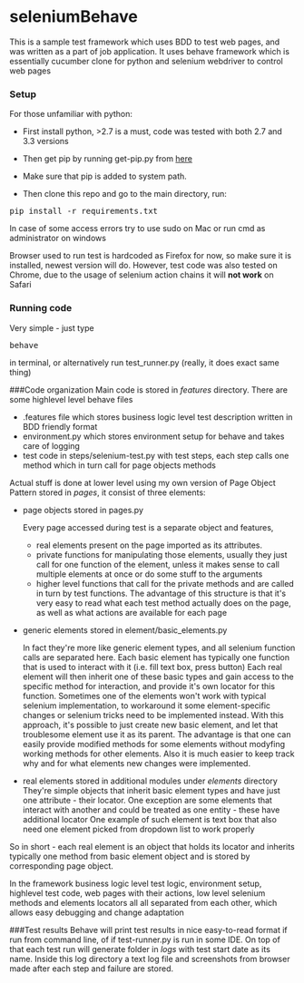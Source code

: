 # seleniumBehave

This is a sample test framework which uses BDD to test web pages, and was written as a part of job application.
It uses behave framework which is essentially  cucumber clone for python and selenium webdriver to control web pages 

### Setup
For those unfamiliar with python:
- First install python, >2.7 is a must, code was tested with both 2.7 and 3.3 versions
- Then get pip by running get-pip.py from [here](https://bootstrap.pypa.io/get-pip.py)

- Make sure that pip is added to system path.
- Then clone this repo and go to the main directory, run:

<pre>pip install -r requirements.txt</pre>
In case of some access errors try to use sudo on Mac or run cmd as administrator on windows

Browser used to run test is hardcoded as Firefox for now, so make sure it is installed, newest version will do.
However, test code was also tested on Chrome, due to the usage of selenium action chains it will **not work** on Safari

### Running code
Very simple - just type 
<pre>behave</pre>
in terminal, or alternatively run test_runner.py (really, it does exact same thing)

###Code organization
Main code is stored in *features* directory. There are some highlevel level behave files
- .features file which stores business logic level test description written in BDD friendly format
- environment.py which stores environment setup for behave and takes care of logging
- test code in steps/selenium-test.py with test steps, each step calls one method which in turn call for page objects methods

Actual stuff is done at lower level using my own version of Page Object Pattern stored in *pages*, it consist of three elements:
- page objects stored in pages.py

	Every page accessed during test is a separate object and features,
	- real elements present on the page imported as its attributes.
	- private functions for manipulating those elements, usually they just call for one function of the element, unless it makes sense to call multiple elements at once or do some stuff to the arguments
	- higher level functions that call for the private methods and are called in turn by test functions.
	The advantage of this structure is that it's very easy to read what each test method actually does on the page, as well as what actions are available for each page
- generic elements stored in element/basic_elements.py

	In fact they're more like generic element types, and all selenium function calls are separated here. Each basic element has typically one function that is used to interact with it (i.e. fill text box, press button)
	Each real element will then inherit one of these basic types and gain access to the specific method for interaction, and provide it's own locator for this function.
	Sometimes one of the elements won't work with typical selenium implementation, to workaround it some element-specific changes or selenium tricks need to be implemented instead. With this approach, it's possible 
	to just create new basic element, and let that troublesome element use it as its parent.
	The advantage is that one can easily provide modified methods for some elements without modyfing working methods for other elements. Also it is much easier to keep track why and for what elements new changes
	were implemented.
- real elements stored in additional modules under *elements* directory
	They're simple objects that inherit basic element types and have just one attribute - their locator. One exception are some elements that interact with another and could be treated as one entity - these have additional locator
	One example of such element is text box that also need one element picked from dropdown list to work properly

So in short - each real element is an object that holds its locator and inherits typically one method from basic element object and is stored by corresponding page object.

In the framework business logic level test logic, environment setup, highlevel test code, web pages with their actions, low level selenium methods and elements locators all all separated from each other, which allows easy debugging and change adaptation
 
###Test results
Behave will print test results in nice easy-to-read format if run from command line, of if test-runner.py is run in some IDE.
On top of that each test run will generate folder in *logs* with test start date as its name. Inside this log directory a text log file and screenshots from browser made after each step and failure are stored.  